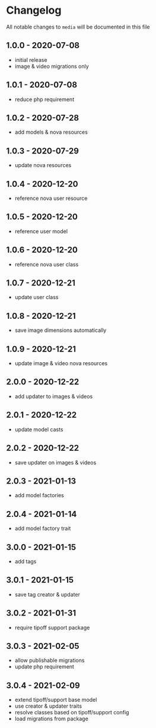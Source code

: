 # Changelog

All notable changes to `media` will be documented in this file

## 1.0.0 - 2020-07-08

- initial release
- image & video migrations only

## 1.0.1 - 2020-07-08

- reduce php requirement

## 1.0.2 - 2020-07-28

- add models & nova resources

## 1.0.3 - 2020-07-29

- update nova resources

## 1.0.4 - 2020-12-20

- reference nova user resource

## 1.0.5 - 2020-12-20

- reference user model

## 1.0.6 - 2020-12-20

- reference nova user class

## 1.0.7 - 2020-12-21

- update user class

## 1.0.8 - 2020-12-21

- save image dimensions automatically

## 1.0.9 - 2020-12-21

- update image & video nova resources

## 2.0.0 - 2020-12-22

- add updater to images & videos

## 2.0.1 - 2020-12-22

- update model casts

## 2.0.2 - 2020-12-22

- save updater on images & videos

## 2.0.3 - 2021-01-13

- add model factories

## 2.0.4 - 2021-01-14

- add model factory trait

## 3.0.0 - 2021-01-15

- add tags

## 3.0.1 - 2021-01-15

- save tag creator & updater

## 3.0.2 - 2021-01-31

- require tipoff support package

## 3.0.3 - 2021-02-05

- allow publishable migrations
- update php requirement

## 3.0.4 - 2021-02-09

- extend tipoff/support base model
- use creator & updater traits
- resolve classes based on tipoff/support config
- load migrations from package
